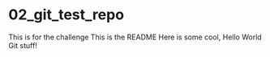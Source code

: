 # 02_git_test_repo
This is for the challenge
This is the README
Here is some cool, Hello World Git stuff!
